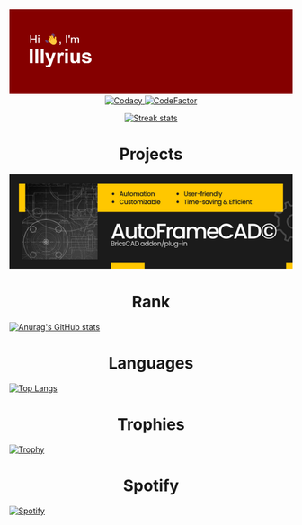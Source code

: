 <div align="center">
  <img src="https://github.com/illyrius666/illyrius666/blob/master/images/header.png" alt="GitHub Logo">
  <a href="https://app.codacy.com/gh/illyrius666/illyrius666/dashboard?utm_source=gh&utm_medium=referral&utm_content=&utm_campaign=Badge_grade">
    <img src="https://app.codacy.com/project/badge/Grade/542d32e543cb48b8bc7d1aaedcbfa607" alt="Codacy">
  </a>
  <a href="https://www.codefactor.io/repository/github/illyrius666/illyrius666">
    <img src="https://www.codefactor.io/repository/github/illyrius666/illyrius666/badge" alt="CodeFactor">
  </a>
  <p>
    <a href="https://git.io/streak-stats">
      <img src="http://github-readme-streak-stats.herokuapp.com?user=illyrius666&theme=radical&date_format=j%2Fn%5B%2FY%5D&card_width=1000" alt="Streak stats">
    </a>
  </p>
</div>

<h1 style="text-align: center;">Projects</h1>
<p align="center">
  <a href="https://illyrius.me/AutoFrameCAD">
    <img src="https://github.com/illyrius666/illyrius666/blob/master/images/AutoFrameCAD.png" alt="AutoFrameCAD">
  </a>
</p>

<h1 style="text-align: center;">Rank</h1>
<p align="left">
  <a href="https://github.com/anuraghazra/github-readme-stats">
    <img src="https://github-readme-stats.vercel.app/api?username=illyrius666&theme=radical" alt="Anurag's GitHub stats">
  </a>
</p>

<h1 style="text-align: center;">Languages</h1>
<p align="left">
  <a href="https://github.com/illyrius666">
    <img src="https://github-readme-stats.vercel.app/api/top-langs/?username=illyrius666&layout=compact&theme=radical" alt="Top Langs">
  </a>
</p>

<h1 style="text-align: center;">Trophies</h1>
<p align="left">
  <a href="https://github.com/ryo-ma/github-profile-trophy">
    <img src="https://github-profile-trophy.vercel.app/?username=illyrius666&theme=radical" alt="Trophy">
  </a>
</p>

<h1 style="text-align: center;">Spotify</h1>
<p align="left">
  <a href="https://open.spotify.com/user/1168441141">
    <img src="https://spotify-recently-played-readme.vercel.app/api?user=1168441141&width=1000" alt="Spotify">
  </a>
</p>
